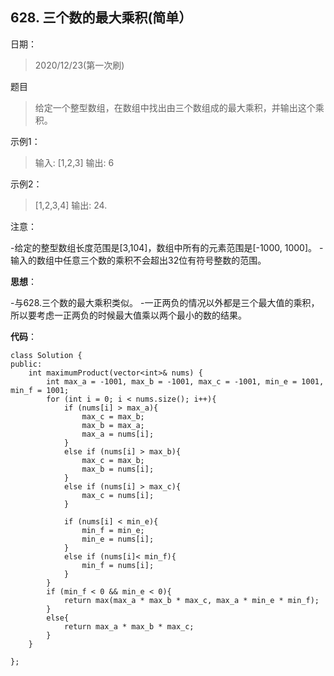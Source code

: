 ## 628. 三个数的最大乘积(简单）
日期：
>2020/12/23(第一次刷)

题目
>给定一个整型数组，在数组中找出由三个数组成的最大乘积，并输出这个乘积。

示例1：
>输入: [1,2,3]
输出: 6

示例2：
>[1,2,3,4]
输出: 24.

注意：
>
-给定的整型数组长度范围是[3,104]，数组中所有的元素范围是[-1000, 1000]。
-输入的数组中任意三个数的乘积不会超出32位有符号整数的范围。

**思想**：
>
-与628.三个数的最大乘积类似。
-一正两负的情况以外都是三个最大值的乘积，所以要考虑一正两负的时候最大值乘以两个最小的数的结果。


**代码**：
```
class Solution {
public:
    int maximumProduct(vector<int>& nums) {
        int max_a = -1001, max_b = -1001, max_c = -1001, min_e = 1001, min_f = 1001;
        for (int i = 0; i < nums.size(); i++){
            if (nums[i] > max_a){
                max_c = max_b;
                max_b = max_a;
                max_a = nums[i];
            }
            else if (nums[i] > max_b){
                max_c = max_b;
                max_b = nums[i];
            }
            else if (nums[i] > max_c){
                max_c = nums[i];
            }

            if (nums[i] < min_e){
                min_f = min_e;
                min_e = nums[i];
            }
            else if (nums[i]< min_f){
                min_f = nums[i];
            }
        }
        if (min_f < 0 && min_e < 0){
            return max(max_a * max_b * max_c, max_a * min_e * min_f);
        }
        else{
            return max_a * max_b * max_c;
        }    
    }

};
```

